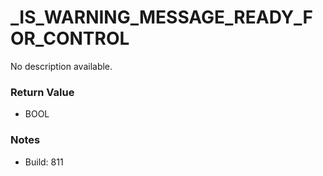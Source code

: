# _IS_WARNING_MESSAGE_READY_FOR_CONTROL

No description available.

### Return Value
* BOOL

### Notes
* Build: 811

